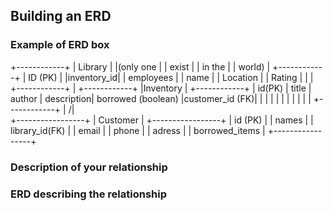 ## Building an ERD 

### Example of ERD box

+------------+
| Library    |
|(only one   |
|  exist     |
| in the     |
| world)     |
+------------+
|  ID (PK)   |
|inventory_id|
|  employees |
|  name      |
| Location   |
|  Rating    |
|            |
+------------+
      |
+------------+
|Inventory   |
+------------+
|   id(PK)   |
  title      |
  author     |
  description|
  borrowed (boolean)
|customer_id (FK)|
|            |
|            |
|            |
|            |
|            |
+------------+
      |
     /|\
+-----------------+
| Customer        |
+-----------------+
| id   (PK)       |
| names           |
| library_id(FK)  |
|   email         |
|    phone        |
|   adress        |
| borrowed_items  |
+-----------------+
### Description of your relationship


### ERD describing the relationship
